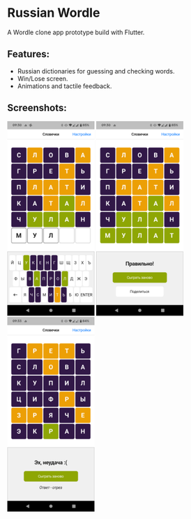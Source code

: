 # Russian Wordle

A Wordle clone app prototype build with Flutter.

## Features:

- Russian dictionaries for guessing and checking words.
- Win/Lose screen.
- Animations and tactile feedback.

## Screenshots:

<span>
<img src="readme_assets/ruwordle_progress.png" width=200>
<img src="readme_assets/ruwordle_win.png" width=200>
<img src="readme_assets/ruwordle_fail.png" width=200>
</span>
